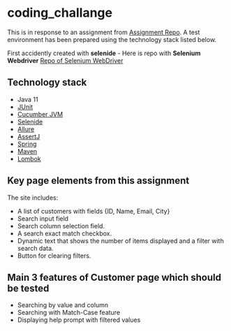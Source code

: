 # coding_challange

This is in response to an assignment from [Assignment Repo](https://github.com/zadanie-test/coding-challenge/blob/master/UI.md). A test environment has been prepared using the technology stack listed below.

First accidently created with **selenide** - Here is repo with **Selenium Webdriver** [Repo of Selenium WebDriver](https://github.com/tedslawik/coding_challange_2)

## Technology stack

* Java 11
* [JUnit](https://junit.org/junit4/)
* [Cucumber JVM](https://cucumber.io/docs)
* [Selenide](https://selenide.org/)
* [Allure](http://allure.qatools.ru/)
* [AssertJ](https://joel-costigliola.github.io/assertj/)
* [Spring](https://spring.io/)
* [Maven](https://maven.apache.org/)
* [Lombok](https://projectlombok.org/)


## Key page elements from this assignment 

The site includes:
* A list of customers with fields {ID, Name, Email, City}
* Search input field
* Search column selection field.
* A search exact match checkbox.
* Dynamic text that shows the number of items displayed and a filter with search data.
* Button for clearing filters.


## Main 3 features of Customer page which should be tested
* Searching by value and column
* Searching with Match-Case feature 
* Displaying help prompt with filtered values



